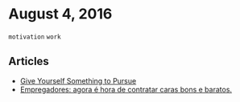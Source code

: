 # August 4, 2016

`motivation` `work`

## Articles

- [Give Yourself Something to Pursue](https://medium.com/the-mission/give-yourself-something-to-pursue-582681c80a46#.odjpsya9k)
- [Empregadores: agora é hora de contratar caras bons e baratos.](https://medium.com/programador-sincero/empregadores-agora-%C3%A9-hora-de-contratar-caras-bons-e-baratos-5c36871b9d10#.hqgouo7kq)
